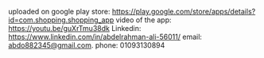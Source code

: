 

uploaded on google play store: https://play.google.com/store/apps/details?id=com.shopping.shopping_app
video of the app: https://youtu.be/guXrTmu38dk
Linkedin: https://www.linkedin.com/in/abdelrahman-ali-56011/
email: abdo882345@gmail.com.
phone: 01093130894
